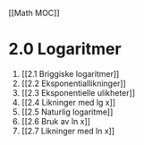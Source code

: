 [[Math MOC]]

# 2.0 Logaritmer

1. [[2.1 Briggiske logaritmer]]
2. [[2.2 Eksponentiallikninger]]
4. [[2.3 Eksponentielle ulikheter]]
3. [[2.4 Likninger med lg x]]
5. [[2.5 Naturlig logaritme]]
6. [[2.6 Bruk av ln x]]
7. [[2.7 Likninger med ln x]]